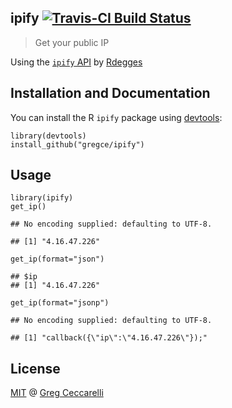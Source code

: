 ipify [![Travis-CI Build Status](https://travis-ci.org/gregce/ipify.svg?branch=master)](https://travis-ci.org/gregce/ipify)
---------------------------------------------------------------------------------------------------------------------------

> Get your public IP

Using the [`ipify` API](https://www.ipify.org) by
[Rdegges](https://github.com/rdegges)

Installation and Documentation
------------------------------

You can install the R `ipify` package using
[devtools](https://github.com/hadley/devtools):

    library(devtools)
    install_github("gregce/ipify")

Usage
-----

    library(ipify)
    get_ip()

    ## No encoding supplied: defaulting to UTF-8.

    ## [1] "4.16.47.226"

    get_ip(format="json")

    ## $ip
    ## [1] "4.16.47.226"

    get_ip(format="jsonp")

    ## No encoding supplied: defaulting to UTF-8.

    ## [1] "callback({\"ip\":\"4.16.47.226\"});"

License
-------

[MIT](https://opensource.org/licenses/MIT) @ [Greg
Ceccarelli](https://www.linkedin.com/in/gregceccarelli)

